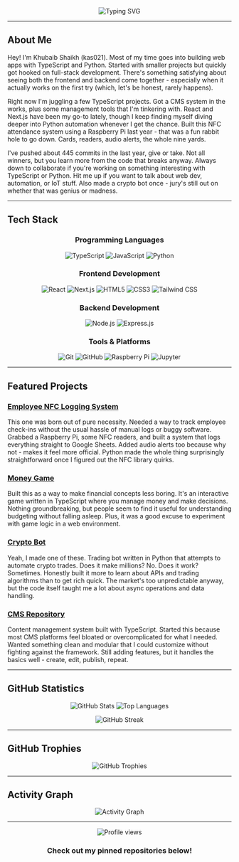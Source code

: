 <div align="center">
  <img src="https://readme-typing-svg.herokuapp.com?font=Fira+Code&size=32&duration=1500&pause=1000&color=A9FEF7&center=true&vCenter=true&width=940&lines=Full+Stack+Developer;TypeScript+%26+Python+Specialist;Building+Modern+Web+Applications" alt="Typing SVG" />
</div>

---

## About Me

Hey! I'm Khubaib Shaikh (kas021). Most of my time goes into building web apps with TypeScript and Python. Started with smaller projects but quickly got hooked on full-stack development. There's something satisfying about seeing both the frontend and backend come together - especially when it actually works on the first try (which, let's be honest, rarely happens).

Right now I'm juggling a few TypeScript projects. Got a CMS system in the works, plus some management tools that I'm tinkering with. React and Next.js have been my go-to lately, though I keep finding myself diving deeper into Python automation whenever I get the chance. Built this NFC attendance system using a Raspberry Pi last year - that was a fun rabbit hole to go down. Cards, readers, audio alerts, the whole nine yards.

I've pushed about 445 commits in the last year, give or take. Not all winners, but you learn more from the code that breaks anyway. Always down to collaborate if you're working on something interesting with TypeScript or Python. Hit me up if you want to talk about web dev, automation, or IoT stuff. Also made a crypto bot once - jury's still out on whether that was genius or madness.

---

## Tech Stack

<div align="center">

### Programming Languages

![TypeScript](https://img.shields.io/badge/TypeScript-007ACC?style=for-the-badge&logo=typescript&logoColor=white)
![JavaScript](https://img.shields.io/badge/JavaScript-F7DF1E?style=for-the-badge&logo=javascript&logoColor=black)
![Python](https://img.shields.io/badge/Python-3776AB?style=for-the-badge&logo=python&logoColor=white)

### Frontend Development

![React](https://img.shields.io/badge/React-20232A?style=for-the-badge&logo=react&logoColor=61DAFB)
![Next.js](https://img.shields.io/badge/Next.js-000000?style=for-the-badge&logo=nextdotjs&logoColor=white)
![HTML5](https://img.shields.io/badge/HTML5-E34F26?style=for-the-badge&logo=html5&logoColor=white)
![CSS3](https://img.shields.io/badge/CSS3-1572B6?style=for-the-badge&logo=css3&logoColor=white)
![Tailwind CSS](https://img.shields.io/badge/Tailwind_CSS-38B2AC?style=for-the-badge&logo=tailwind-css&logoColor=white)

### Backend Development

![Node.js](https://img.shields.io/badge/Node.js-43853D?style=for-the-badge&logo=nodedotjs&logoColor=white)
![Express.js](https://img.shields.io/badge/Express.js-404D59?style=for-the-badge)

### Tools & Platforms

![Git](https://img.shields.io/badge/Git-F05032?style=for-the-badge&logo=git&logoColor=white)
![GitHub](https://img.shields.io/badge/GitHub-181717?style=for-the-badge&logo=github&logoColor=white)
![Raspberry Pi](https://img.shields.io/badge/Raspberry_Pi-A22846?style=for-the-badge&logo=raspberry-pi&logoColor=white)
![Jupyter](https://img.shields.io/badge/Jupyter-F37626?style=for-the-badge&logo=jupyter&logoColor=white)

</div>

---

## Featured Projects

### [Employee NFC Logging System](https://github.com/kas021/Employee-NFC-Logging-Time-Sheet)

This one was born out of pure necessity. Needed a way to track employee check-ins without the usual hassle of manual logs or buggy software. Grabbed a Raspberry Pi, some NFC readers, and built a system that logs everything straight to Google Sheets. Added audio alerts too because why not - makes it feel more official. Python made the whole thing surprisingly straightforward once I figured out the NFC library quirks.

### [Money Game](https://github.com/kas021/money-game)

Built this as a way to make financial concepts less boring. It's an interactive game written in TypeScript where you manage money and make decisions. Nothing groundbreaking, but people seem to find it useful for understanding budgeting without falling asleep. Plus, it was a good excuse to experiment with game logic in a web environment.

### [Crypto Bot](https://github.com/kas021/Crypto-bot)

Yeah, I made one of these. Trading bot written in Python that attempts to automate crypto trades. Does it make millions? No. Does it work? Sometimes. Honestly built it more to learn about APIs and trading algorithms than to get rich quick. The market's too unpredictable anyway, but the code itself taught me a lot about async operations and data handling.

### [CMS Repository](https://github.com/kas021/CMS-REPO)

Content management system built with TypeScript. Started this because most CMS platforms feel bloated or overcomplicated for what I needed. Wanted something clean and modular that I could customize without fighting against the framework. Still adding features, but it handles the basics well - create, edit, publish, repeat.

---

## GitHub Statistics

<div align="center">

![GitHub Stats](https://github-readme-stats.vercel.app/api?username=kas021&show_icons=true&theme=tokyonight)
![Top Languages](https://github-readme-stats.vercel.app/api/top-langs/?username=kas021&layout=compact&theme=tokyonight)

![GitHub Streak](https://github-readme-streak-stats.herokuapp.com/?user=kas021&theme=tokyonight)

</div>

---

## GitHub Trophies

<div align="center">

![GitHub Trophies](https://github-profile-trophy.vercel.app/?username=kas021&theme=tokyonight&no-frame=true&row=1&column=6)

</div>

---

## Activity Graph

<div align="center">

![Activity Graph](https://github-readme-activity-graph.vercel.app/graph?username=kas021&theme=tokyo-night)

</div>

---

<div align="center">

![Profile views](https://komarev.com/ghpvc/?username=kas021&color=blue&style=flat-square)

### Check out my pinned repositories below!

</div>
